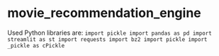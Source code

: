 # movie_recommendation_engine

Used Python libraries are:
`import pickle
import pandas as pd
import streamlit as st
import requests
import bz2
import pickle
import _pickle as cPickle`
